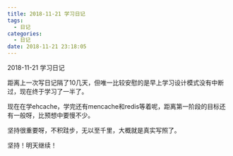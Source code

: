 ```yaml
---
title: 2018-11-21 学习日记
tags:
  - 日记
categories:
  - 日记
date: 2018-11-21 23:18:05
---
```


2018-11-21 学习日记

<!-- more -->

距离上一次写日记隔了10几天，但唯一比较安慰的是早上学习设计模式没有中断过，现在终于学习了一半了。

现在在学ehcache，学完还有mencache和redis等着呢，距离第一阶段的目标还有一般呀，比预想中要慢不少。

坚持很重要呀，不积跬步，无以至千里，大概就是真实写照了。

坚持！明天继续！
